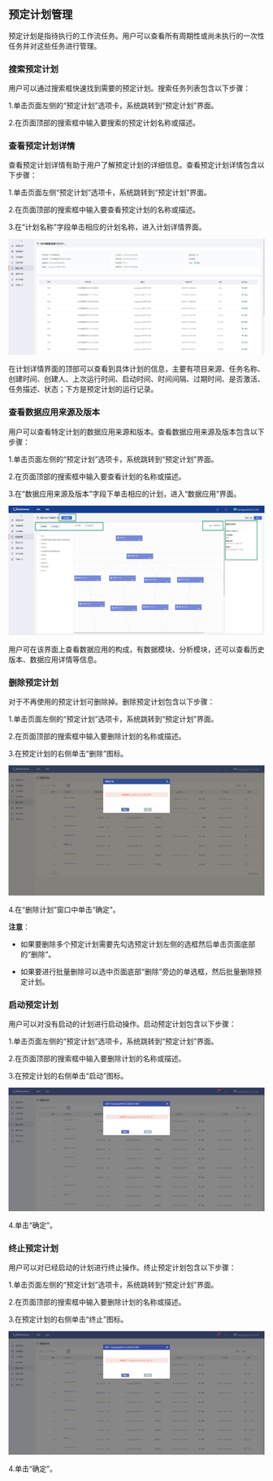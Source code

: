 ## 预定计划管理

预定计划是指待执行的工作流任务。用户可以查看所有周期性或尚未执行的一次性任务并对这些任务进行管理。

### 搜索预定计划

用户可以通过搜索框快速找到需要的预定计划。搜索任务列表包含以下步骤：

1.单击页面左侧的“预定计划”选项卡，系统跳转到“预定计划”界面。

2.在页面顶部的搜索框中输入要搜索的预定计划名称或描述。
  
### 查看预定计划详情

查看预定计划详情有助于用户了解预定计划的详细信息。查看预定计划详情包含以下步骤：

1.单击页面左侧“预定计划”选项卡，系统跳转到“预定计划”界面。

2.在页面顶部的搜索框中输入要查看预定计划的名称或描述。

3.在“计划名称”字段单击相应的计划名称，进入计划详情界面。

![](/assets/查看预定计划详情.png)

在计划详情界面的顶部可以查看到具体计划的信息，主要有项目来源、任务名称、创建时间、创建人、上次运行时间、启动时间、时间间隔、过期时间、是否激活、任务描述、状态；下方是预定计划的运行记录。

### 查看数据应用来源及版本

用户可以查看特定计划的数据应用来源和版本。查看数据应用来源及版本包含以下步骤：

1.单击页面左侧的“预定计划”选项卡，系统跳转到“预定计划”界面。

2.在页面顶部的搜索框中输入要查看计划的名称或描述。

3.在“数据应用来源及版本”字段下单击相应的计划，进入“数据应用”界面。

![](/assets/查看数据应用来源及版本.png)

用户可在该界面上查看数据应用的构成，有数据模块、分析模块，还可以查看历史版本、数据应用详情等信息。

### 删除预定计划

对于不再使用的预定计划可删除掉。删除预定计划包含以下步骤：

1.单击页面左侧的“预定计划”选项卡，系统跳转到“预定计划”界面。

2.在页面顶部的搜索框中输入要删除计划的名称或描述。

3.在预定计划的右侧单击“删除”图标。

![](/assets/删除计划.png)

4.在“删除计划”窗口中单击“确定”。

**注意**：

* 如果要删除多个预定计划需要先勾选预定计划左侧的选框然后单击页面底部的“删除”。

* 如果要进行批量删除可以选中页面底部“删除”旁边的单选框，然后批量删除预定计划。

### 启动预定计划

用户可以对没有启动的计划进行启动操作。启动预定计划包含以下步骤：

1.单击页面左侧的“预定计划”选项卡，系统跳转到“预定计划”界面。

2.在页面顶部的搜索框中输入要删除计划的名称或描述。

3.在预定计划的右侧单击“启动”图标。

![](/assets/启动预定计划.png)

4.单击“确定”。

### 终止预定计划

用户可以对已经启动的计划进行终止操作。终止预定计划包含以下步骤：

1.单击页面左侧的“预定计划”选项卡，系统跳转到“预定计划”界面。

2.在页面顶部的搜索框中输入要删除计划的名称或描述。

3.在预定计划的右侧单击“终止”图标。

![](/assets/终止预定计划.png)

4.单击“确定”。




















